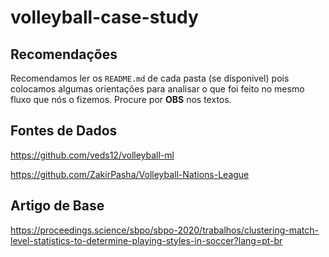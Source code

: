 # volleyball-case-study
## Recomendações
Recomendamos ler os `README.md` de cada pasta (se dísponivel) pois colocamos algumas orientações para analisar o que foi feito no mesmo fluxo que nós o fizemos. Procure por **OBS** nos textos.

## Fontes de Dados 
https://github.com/veds12/volleyball-ml

https://github.com/ZakirPasha/Volleyball-Nations-League

## Artigo de Base
https://proceedings.science/sbpo/sbpo-2020/trabalhos/clustering-match-level-statistics-to-determine-playing-styles-in-soccer?lang=pt-br
